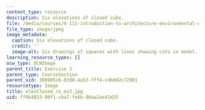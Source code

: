 ```yaml
---
content_type: resource
description: Six elevations of closed cube.
file: /media/courses/4-111-introduction-to-architecture-environmental-design-spring-2014/ff9b482390f1cba7fe6b90aa2ae41d25_elevClosed_ro_ex3.jpg
file_type: image/jpeg
image_metadata:
  caption: Six elevations of closed cube.
  credit: ''
  image-alt: Six drawings of squares with lines showing cuts in model.
learning_resource_types: []
ocw_type: OCWImage
parent_title: Exercise 3
parent_type: CourseSection
parent_uid: 306905c6-83d8-4a53-fff4-c4b8d2c72901
resourcetype: Image
title: elevClosed_ro_ex3.jpg
uid: ff9b4823-90f1-cba7-fe6b-90aa2ae41d25
---
```

